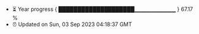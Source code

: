 - ⏳ Year progress { ████████████████████▁▁▁▁▁▁▁▁▁▁ } 67.17 %
- ⏰ Updated on Sun, 03 Sep 2023 04:18:37 GMT

